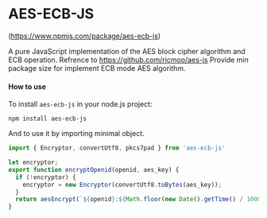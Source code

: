 AES-ECB-JS
======

(https://www.npmjs.com/package/aes-ecb-js)

A pure JavaScript implementation of the AES block cipher algorithm and ECB operation.
Refrence to https://github.com/ricmoo/aes-js
Provide min package size for implement ECB mode AES algorithm.


#### How to use

To install `aes-ecb-js` in your node.js project:

```
npm install aes-ecb-js
```

And to use it by importing minimal object.

```javascript
import { Encryptor, convertUtf8, pkcs7pad } from 'aes-ecb-js'

let encryptor;
export function encryptOpenid(openid, aes_key) {
  if (!encryptor) {
    encryptor = new Encryptor(convertUtf8.toBytes(aes_key));
  }
  return aesEncrypt(`${openid}:${Math.floor(new Date().getTime() / 1000)}`)
}

```



